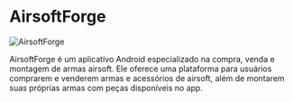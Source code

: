 # AirsoftForge

![AirsoftForge](https://github.com/user-attachments/assets/0d07fff5-85a3-4dac-8a29-612bfce261c5)


AirsoftForge é um aplicativo Android especializado na compra, venda e montagem de armas airsoft. Ele oferece uma plataforma para usuários comprarem e venderem armas e acessórios de airsoft, além de montarem suas próprias armas com peças disponíveis no app.
